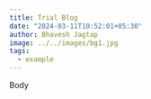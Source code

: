 ```yaml
---
title: Trial Blog
date: "2024-03-11T10:52:01+05:30"
author: Bhavesh Jagtap
image: ../../images/bg1.jpg
tags:
  - example
---
```


Body
